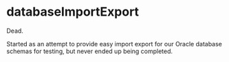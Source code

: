 databaseImportExport
====================

Dead.

Started as an attempt to provide easy import export for our Oracle database schemas for testing, but never ended up being completed.
